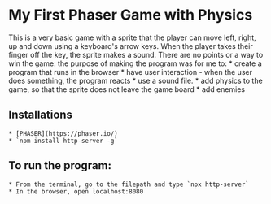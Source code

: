 # My First Phaser Game with Physics

This is a very basic game with a sprite that the player can move left, right, up and down using a keyboard's arrow keys. When the player takes their finger off the key, the sprite makes a sound. There are no points or a way to win the game: the purpose of making the program was for me to:
    * create a program that runs in the browser
    * have user interaction - when the user does something, the program reacts
    * use a sound file.
    * add physics to the game, so that the sprite does not leave the game board
    * add enemies 


## Installations
    * [PHASER](https://phaser.io/)
    * `npm install http-server -g` 

## To run the program:
    * From the terminal, go to the filepath and type `npx http-server`
    * In the browser, open localhost:8080



